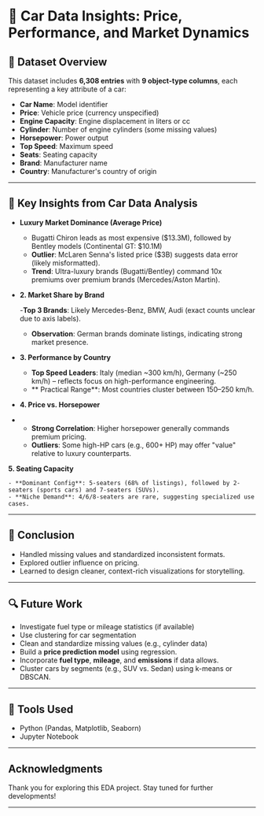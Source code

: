 # 🚗 Car Data Insights: Price, Performance, and Market Dynamics

## 📂 Dataset Overview

This dataset includes **6,308 entries** with **9 object-type columns**, each representing a key attribute of a car:

- **Car Name**: Model identifier
- **Price**: Vehicle price (currency unspecified)
- **Engine Capacity**: Engine displacement in liters or cc
- **Cylinder**: Number of engine cylinders (some missing values)
- **Horsepower**: Power output
- **Top Speed**: Maximum speed
- **Seats**: Seating capacity
- **Brand**: Manufacturer name
- **Country**: Manufacturer's country of origin

---
## 🚀 Key Insights from Car Data Analysis

- **Luxury Market Dominance (Average Price)**

    - Bugatti Chiron leads as most expensive ($13.3M), followed by Bentley models (Continental GT: $10.1M)
    - **Outlier**: McLaren Senna's listed price ($3B) suggests data error (likely misformatted).
    - **Trend**: Ultra-luxury brands (Bugatti/Bentley) command 10x premiums over premium brands (Mercedes/Aston Martin).

- **2. Market Share by Brand** 

    -**Top 3 Brands**: Likely Mercedes-Benz, BMW, Audi (exact counts unclear due to axis labels).
    - **Observation**: German brands dominate listings, indicating strong market presence.
      
- **3. Performance by Country**

    - **Top Speed Leaders**: Italy (median ~300 km/h), Germany (~250 km/h) – reflects focus on high-performance engineering.
    - ** Practical Range**: Most countries cluster between 150–250 km/h.
    
- **4. Price vs. Horsepower**
- 
    - **Strong Correlation**: Higher horsepower generally commands premium pricing.
    - **Outliers**: Some high-HP cars (e.g., 600+ HP) may offer "value" relative to luxury counterparts.
      
**5. Seating Capacity**
    
    - **Dominant Config**: 5-seaters (68% of listings), followed by 2-seaters (sports cars) and 7-seaters (SUVs).
    - **Niche Demand**: 4/6/8-seaters are rare, suggesting specialized use cases.

---

## 🧠 Conclusion

- Handled missing values and standardized inconsistent formats.
- Explored outlier influence on pricing.
- Learned to design cleaner, context-rich visualizations for storytelling.

---

## 🔍 Future Work

- Investigate fuel type or mileage statistics (if available)
- Use clustering for car segmentation
- Clean and standardize missing values (e.g., cylinder data)
- Build a **price prediction model** using regression.
- Incorporate **fuel type**, **mileage**, and **emissions** if data allows.
- Cluster cars by segments (e.g., SUV vs. Sedan) using k-means or DBSCAN.

---

## 📎 Tools Used

- Python (Pandas, Matplotlib, Seaborn)
- Jupyter Notebook

---

##  Acknowledgments

Thank you for exploring this EDA project. Stay tuned for further developments!

---
